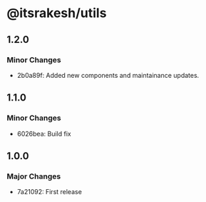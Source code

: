 # @itsrakesh/utils

## 1.2.0

### Minor Changes

- 2b0a89f: Added new components and maintainance updates.

## 1.1.0

### Minor Changes

- 6026bea: Build fix

## 1.0.0

### Major Changes

- 7a21092: First release
